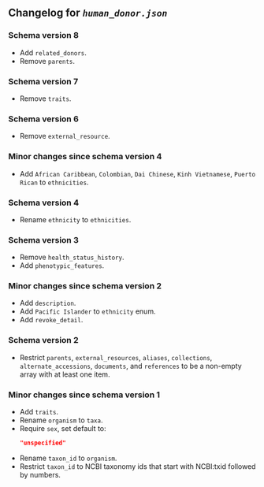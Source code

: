 ## Changelog for *`human_donor.json`*

### Schema version 8

* Add `related_donors`.
* Remove `parents`.

### Schema version 7

* Remove `traits`.

### Schema version 6

* Remove `external_resource`.

### Minor changes since schema version 4

* Add `African Caribbean`, `Colombian`, `Dai Chinese`, `Kinh Vietnamese`, `Puerto Rican` to `ethnicities`.

### Schema version 4

* Rename `ethnicity` to `ethnicities`.

### Schema version 3

* Remove `health_status_history`.
* Add `phenotypic_features`.

### Minor changes since schema version 2

* Add `description`.
* Add `Pacific Islander` to `ethnicity` enum.
* Add `revoke_detail`.

### Schema version 2

* Restrict `parents`, `external_resources`, `aliases`, `collections`, `alternate_accessions`, `documents`, and `references` to be a non-empty array with at least one item.

### Minor changes since schema version 1

* Add `traits`.
* Rename `organism` to `taxa`.
* Require `sex`, set default to:
    ```json
    "unspecified"
    ```
* Rename `taxon_id` to `organism`.
* Restrict `taxon_id` to NCBI taxonomy ids that start with NCBI:txid followed by numbers.
